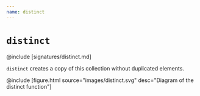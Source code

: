 ```yaml
---
name: distinct
---
```


# `distinct`

@include [signatures/distinct.md]

`distinct` creates a copy of this collection without duplicated elements.

@include [figure.html source="images/distinct.svg" desc="Diagram of the distinct function"]
